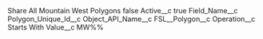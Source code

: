 <?xml version="1.0" encoding="UTF-8"?>
<CustomMetadata xmlns="http://soap.sforce.com/2006/04/metadata" xmlns:xsi="http://www.w3.org/2001/XMLSchema-instance" xmlns:xsd="http://www.w3.org/2001/XMLSchema">
    <label>Share All Mountain West Polygons</label>
    <protected>false</protected>
    <values>
        <field>Active__c</field>
        <value xsi:type="xsd:boolean">true</value>
    </values>
    <values>
        <field>Field_Name__c</field>
        <value xsi:type="xsd:string">Polygon_Unique_Id__c</value>
    </values>
    <values>
        <field>Object_API_Name__c</field>
        <value xsi:type="xsd:string">FSL__Polygon__c</value>
    </values>
    <values>
        <field>Operation__c</field>
        <value xsi:type="xsd:string">Starts With</value>
    </values>
    <values>
        <field>Value__c</field>
        <value xsi:type="xsd:string">MW%%</value>
    </values>
</CustomMetadata>
